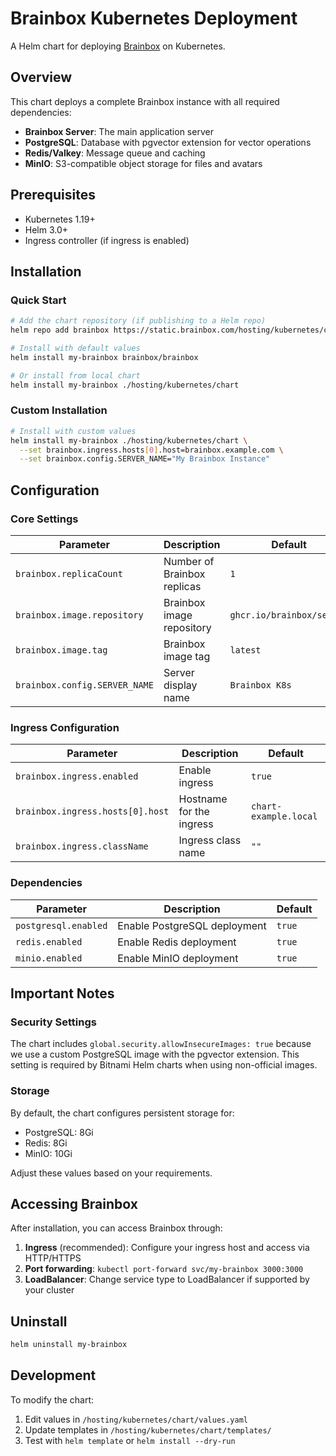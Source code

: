 # Brainbox Kubernetes Deployment

A Helm chart for deploying [Brainbox](https://github.com/brainbox/brainbox) on Kubernetes.

## Overview

This chart deploys a complete Brainbox instance with all required dependencies:

- **Brainbox Server**: The main application server
- **PostgreSQL**: Database with pgvector extension for vector operations
- **Redis/Valkey**: Message queue and caching
- **MinIO**: S3-compatible object storage for files and avatars

## Prerequisites

- Kubernetes 1.19+
- Helm 3.0+
- Ingress controller (if ingress is enabled)

## Installation

### Quick Start

```bash
# Add the chart repository (if publishing to a Helm repo)
helm repo add brainbox https://static.brainbox.com/hosting/kubernetes/chart

# Install with default values
helm install my-brainbox brainbox/brainbox

# Or install from local chart
helm install my-brainbox ./hosting/kubernetes/chart
```

### Custom Installation

```bash
# Install with custom values
helm install my-brainbox ./hosting/kubernetes/chart \
  --set brainbox.ingress.hosts[0].host=brainbox.example.com \
  --set brainbox.config.SERVER_NAME="My Brainbox Instance"
```

## Configuration

### Core Settings

| Parameter                     | Description                 | Default                   |
| ----------------------------- | --------------------------- | ------------------------- |
| `brainbox.replicaCount`       | Number of Brainbox replicas | `1`                       |
| `brainbox.image.repository`   | Brainbox image repository   | `ghcr.io/brainbox/server` |
| `brainbox.image.tag`          | Brainbox image tag          | `latest`                  |
| `brainbox.config.SERVER_NAME` | Server display name         | `Brainbox K8s`            |

### Ingress Configuration

| Parameter                        | Description              | Default               |
| -------------------------------- | ------------------------ | --------------------- |
| `brainbox.ingress.enabled`       | Enable ingress           | `true`                |
| `brainbox.ingress.hosts[0].host` | Hostname for the ingress | `chart-example.local` |
| `brainbox.ingress.className`     | Ingress class name       | `""`                  |

### Dependencies

| Parameter            | Description                  | Default |
| -------------------- | ---------------------------- | ------- |
| `postgresql.enabled` | Enable PostgreSQL deployment | `true`  |
| `redis.enabled`      | Enable Redis deployment      | `true`  |
| `minio.enabled`      | Enable MinIO deployment      | `true`  |

## Important Notes

### Security Settings

The chart includes `global.security.allowInsecureImages: true` because we use a custom PostgreSQL image with the pgvector extension. This setting is required by Bitnami Helm charts when using non-official images.

### Storage

By default, the chart configures persistent storage for:

- PostgreSQL: 8Gi
- Redis: 8Gi
- MinIO: 10Gi

Adjust these values based on your requirements.

## Accessing Brainbox

After installation, you can access Brainbox through:

1. **Ingress** (recommended): Configure your ingress host and access via HTTP/HTTPS
2. **Port forwarding**: `kubectl port-forward svc/my-brainbox 3000:3000`
3. **LoadBalancer**: Change service type to LoadBalancer if supported by your cluster

## Uninstall

```bash
helm uninstall my-brainbox
```

## Development

To modify the chart:

1. Edit values in `/hosting/kubernetes/chart/values.yaml`
2. Update templates in `/hosting/kubernetes/chart/templates/`
3. Test with `helm template` or `helm install --dry-run`

